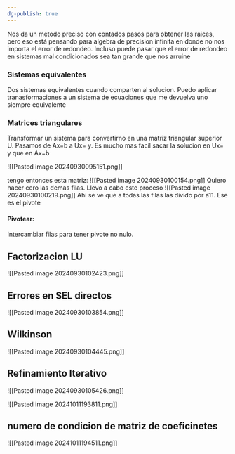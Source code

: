 ```yaml
---
dg-publish: true
---
```

 Nos da un metodo preciso con contados pasos para obtener las raices, pero eso está pensando para algebra de precision infinita en donde no nos importa el error de redondeo. Incluso puede pasar que el error de redondeo en sistemas mal condicionados sea tan grande que nos arruine 

### Sistemas equivalentes
Dos sistemas equivalentes cuando comparten al solucion. Puedo aplicar tranasformaciones a un sistema de ecuaciones que me devuelva uno siempre equivalente 

### Matrices triangulares
Transformar un sistema para convertirno en una matriz triangular superior U. 
Pasamos de Ax=b a Ux= y. Es mucho mas facil sacar la solucion en Ux= y que en Ax=b

![[Pasted image 20240930095151.png]]

tengo entonces esta matriz:
![[Pasted image 20240930100154.png]]
Quiero hacer cero las demas filas. Llevo a cabo este proceso
![[Pasted image 20240930100219.png]]
Ahi se ve que a todas las filas las divido por a11. Ese es el pivote

#### Pivotear: 
Intercambiar filas para tener pivote no nulo. 


## Factorizacion LU
![[Pasted image 20240930102423.png]]
## Errores en SEL directos 
![[Pasted image 20240930103854.png]]


## Wilkinson 
![[Pasted image 20240930104445.png]]


## Refinamiento Iterativo
![[Pasted image 20240930105426.png]]


![[Pasted image 20241011193811.png]]


## numero de condicion de matriz de coeficinetes
![[Pasted image 20241011194511.png]]